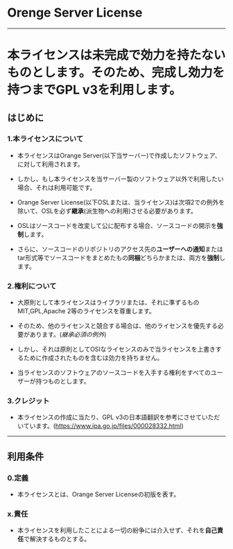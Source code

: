 # Orenge Server License

---

# 本ライセンスは未完成で効力を持たないものとします。そのため、完成し効力を持つまでGPL v3を利用します。


## はじめに

### 1.本ライセンスについて

- 本ライセンスはOrange Server(以下当サーバー)で作成したソフトウェア、に対して利用されます。

- しかし、もし本ライセンスを当サーバー製のソフトウェア以外で利用したい場合、それは利用可能です。

- Orange Server License(以下OSLまたは、当ライセンス)は次項2での例外を除いて、OSLを必ず**継承**(派生物への利用)させる必要があります。

- OSLはソースコードを改変して公に配布する場合、ソースコードの開示を**強制**します。

- さらに、ソースコードのリポジトリのアクセス先の**ユーザーへの通知**またはtar形式等でソースコードをまとめたもの**同梱**どちらかまたは、両方を**強制**します。

### 2.権利について

- 大原則として本ライセンスはライブラリまたは、それに準ずるものMIT,GPL,Apache 2等のライセンスを尊重します。

- そのため、他のライセンスと競合する場合は、他のライセンスを優先する必要があります。(*継承必須の例外*)

- しかし、それは原則としてOSIなライセンスのみで当ライセンスを上書きするために作成されたものを含むは効力を持ちません。

- 当ライセンスのソフトウェアのソースコードを入手する権利をすべてのユーザーが持つものとします。

### 3.クレジット

- 本ライセンスの作成に当たり、GPL v3の日本語翻訳を参考にさせていただいています。(https://www.ipa.go.jp/files/000028332.html)

---

## 利用条件

### 0.定義

- 本ライセンスとは、Orange Server Licenseの初版を表す。

### x.責任

- 本ライセンスを利用したことによる一切の紛争には介入せず、それを**自己責任**で解決するものとする。

